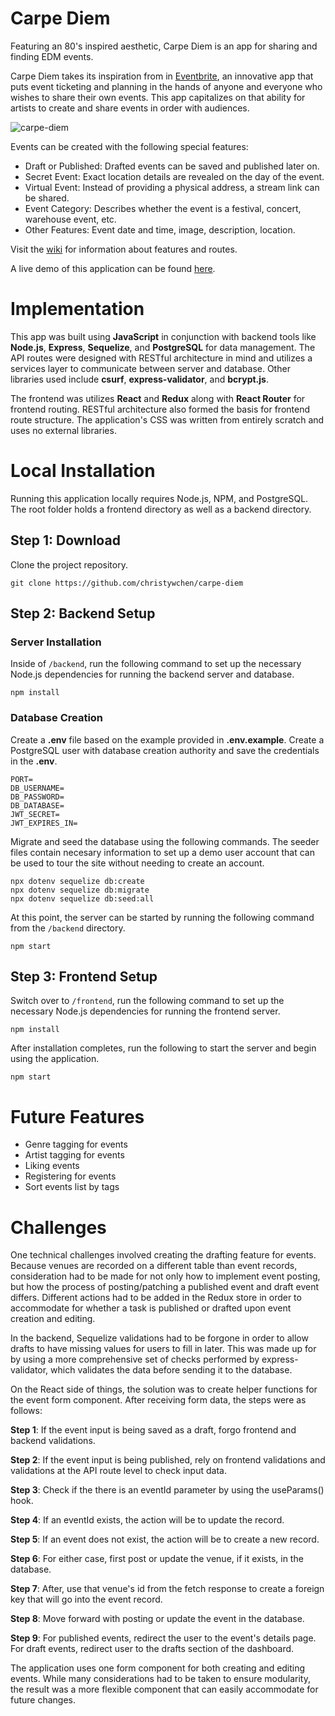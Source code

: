 # Carpe Diem
Featuring an 80's inspired aesthetic, Carpe Diem is an app for sharing and finding EDM events. 

Carpe Diem takes its inspiration from in [Eventbrite](https://www.eventbrite.com/), an innovative app that puts event ticketing and planning in the hands of anyone and everyone who wishes to share their own events. This app capitalizes on that ability for artists to create and share events in order with audiences.

![carpe-diem](https://user-images.githubusercontent.com/55429132/149492269-f0dc14d7-61f5-4fe7-b276-1ae0ee3685c0.png)

Events can be created with the following special features: 
- Draft or Published: Drafted events can be saved and published later on.
- Secret Event: Exact location details are revealed on the day of the event.
- Virtual Event: Instead of providing a physical address, a stream link can be shared.
- Event Category: Describes whether the event is a festival, concert, warehouse event, etc.
- Other Features: Event date and time, image, description, location.

Visit the [wiki](https://github.com/christywchen/carpe-diem/wiki) for information about features and routes. 

A live demo of this application can be found [here](https://carpe-diem-app.herokuapp.com/).

# Implementation
This app was built using **JavaScript** in conjunction with backend tools like **Node.js**, **Express**, **Sequelize**, and **PostgreSQL** for data management. The API routes were designed with RESTful architecture in mind and utilizes a services layer to communicate between server and database. Other libraries used include **csurf**, **express-validator**, and **bcrypt.js**.

The frontend was utilizes **React** and **Redux** along with **React Router** for frontend routing. RESTful architecture also formed the basis for frontend route structure. The application's CSS was written from entirely scratch and uses no external libraries.

# Local Installation

Running this application locally requires Node.js, NPM, and PostgreSQL. The root folder holds a frontend directory as well as a backend directory.

## Step 1: Download
Clone the project repository.
```
git clone https://github.com/christywchen/carpe-diem
```
## Step 2: Backend Setup

### Server Installation
Inside of ``/backend``, run the following command to set up the necessary Node.js dependencies for running the backend server and database.
```
npm install
```

### Database Creation
Create a **.env** file based on the example provided in **.env.example**. Create a PostgreSQL user with database creation authority and save the credentials in the **.env**.

```
PORT=
DB_USERNAME=
DB_PASSWORD=
DB_DATABASE=
JWT_SECRET=
JWT_EXPIRES_IN=
```

Migrate and seed the database using the following commands. The seeder files contain necesary information to set up a demo user account that can be used to tour the site without needing to create an account.

```
npx dotenv sequelize db:create
npx dotenv sequelize db:migrate
npx dotenv sequelize db:seed:all
```

At this point, the server can be started by running the following command from the ```/backend``` directory.
```
npm start
```
## Step 3: Frontend Setup
Switch over to ``/frontend``, run the following command to set up the necessary Node.js dependencies for running the frontend server.
```
npm install
```
After installation completes, run the following to start the server and begin using the application.
```
npm start 
```

# Future Features

- Genre tagging for events
- Artist tagging for events
- Liking events
- Registering for events
- Sort events list by tags

# Challenges

One technical challenges involved creating the drafting feature for events. Because venues are recorded on a different table than event records, consideration had to be made for not only how to implement event posting, but how the process of posting/patching a published event and draft event differs. Different actions had to be added in the Redux store in order to accommodate for whether a task is published or drafted upon event creation and editing.

In the backend, Sequelize validations had to be forgone in order to allow drafts to have missing values for users to fill in later. This was made up for by using a more comprehensive set of checks performed by express-validator, which validates the data before sending it to the database.

On the React side of things, the solution was to create helper functions for the event form component. After receiving form data, the steps were as follows:

**Step 1**: If the event input is being saved as a draft, forgo frontend and backend validations.

**Step 2**: If the event input is being published, rely on frontend validations and validations at the API route level to check input data.

**Step 3**: Check if the there is an eventId parameter by using the useParams() hook.

**Step 4**: If an eventId exists, the action will be to update the record.

**Step 5**: If an event does not exist, the action will be to create a new record.

**Step 6**: For either case, first post or update the venue, if it exists, in the database.

**Step 7**: After, use that venue's id from the fetch response to create a foreign key that will go into the event record.

**Step 8**: Move forward with posting or update the event in the database.

**Step 9**: For published events, redirect the user to the event's details page. For draft events, redirect user to the drafts section of the dashboard.

The application uses one form component for both creating and editing events. While many considerations had to be taken to ensure modularity, the result was a more flexible component that can easily accommodate for future changes.
